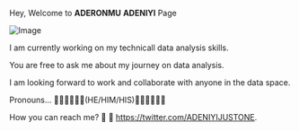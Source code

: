 Hey, Welcome to __ADERONMU__ __ADENIYI__ Page



![Image](https://pbs.twimg.com/profile_images/1247122946109440004/YZiE8AXu_400x400.jpg)

I am currently working on my technicall data analysis skills. 

You are free to ask me about my journey on data analysis.


I am looking forward to work and collaborate with anyone in the data space.

Pronouns... 🌹🌹🌹🌹🌹🌹(HE/HIM/HIS)🌹🌹🌹🌹🌹🌹

How you can reach me? 👊 👊 https://twitter.com/ADENIYIJUSTONE.
